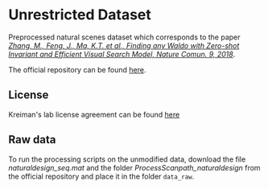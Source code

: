 # Unrestricted Dataset

Preprocessed natural scenes dataset which corresponds to the paper *[Zhang, M., Feng, J., Ma, K.T. et al., Finding any Waldo with Zero-shot Invariant and Efficient Visual Search Model, Nature Comun. 9, 2018](https://www.nature.com/articles/s41467-018-06217-x)*.

The official repository can be found [here](https://github.com/kreimanlab/VisualSearchZeroShot).

## License
Kreiman's lab license agreement can be found [here](http://klab.tch.harvard.edu/code/license_agreement.pdf)

## Raw data
To run the processing scripts on the unmodified data, download the file *naturaldesign_seq.mat* and the folder *ProcessScanpath_naturaldesign* from the official repository and place it in the folder ```data_raw```.
